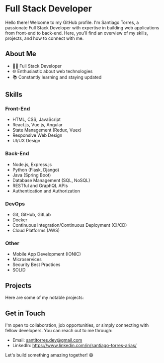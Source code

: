 # Full Stack Developer

Hello there! Welcome to my GitHub profile. I'm Santiago Torres, a passionate Full Stack Developer with expertise in building web applications from front-end to back-end. Here, you'll find an overview of my skills, projects, and how to connect with me.

## About Me

- 👩‍💻 Full Stack Developer
- 🌐 Enthusiastic about web technologies
- 📚 Constantly learning and staying updated

## Skills

### Front-End

- HTML, CSS, JavaScript
- React.js, Vue.js, Angular
- State Management (Redux, Vuex)
- Responsive Web Design
- UI/UX Design

### Back-End

- Node.js, Express.js
- Python (Flask, Django)
- Java (Spring Boot)
- Database Management (SQL, NoSQL)
- RESTful and GraphQL APIs
- Authentication and Authorization

### DevOps

- Git, GitHub, GitLab
- Docker
- Continuous Integration/Continuous Deployment (CI/CD)
- Cloud Platforms (AWS)

### Other

- Mobile App Development (IONIC)
- Microservices
- Security Best Practices
- SOLID


## Projects

Here are some of my notable projects:



## Get in Touch

I'm open to collaboration, job opportunities, or simply connecting with fellow developers. You can reach out to me through:

- Email: santitorres.dev@gmail.com
- LinkedIn: https://www.linkedin.com/in/santiago-torres-arias/


Let's build something amazing together! 😄
